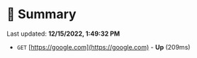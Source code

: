 # 📖 Summary
Last updated: **12/15/2022, 1:49:32 PM**

- `GET` [https://google.com](https://google.com) - **Up** (209ms)
